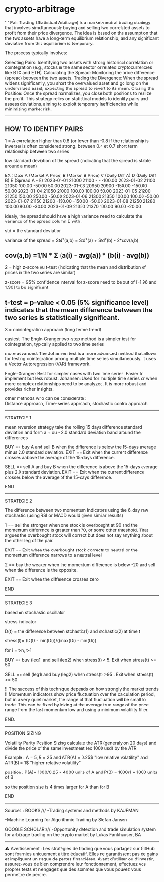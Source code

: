 # crypto-arbitrage
'''
Pair Trading (Statistical Arbitrage)
is a market-neutral trading strategy that involves simultaneously buying and selling two correlated assets
to profit from their price divergence. 
The idea is based on the assumption that the two assets have a long-term equilibrium relationship, 
and any significant deviation from this equilibrium is temporary.

The process typically involves:

Selecting Pairs: Identifying two assets with strong historical correlation or cointegration (e.g., stocks in the same sector or related cryptocurrencies like BTC and ETH).
Calculating the Spread: Monitoring the price difference (spread) between the two assets.
Trading the Divergence: When the spread widens significantly, you short the overvalued asset and go long on the undervalued asset, expecting the spread to revert to its mean.
Closing the Position: Once the spread normalizes, you close both positions to realize the profit.
This strategy relies on statistical models to identify pairs and assess deviations, aiming to exploit temporary inefficiencies while minimizing market risk.


_____________________________________________________________________________________
HOW TO IDENTIFY PAIRS
----------------------------------------------------------------------------------------

1 = A correlation higher than 0.8 (or lower than -0.8 if the relationship is inverse) is often considered strong.
between 0.4 et 0.7 short term relationship between two series

low standard deviation of the spread (indicating that the spread is stable around a mean)

EX :
Date	    A (Market A Price)	B (Market B Price)	C (Daily Diff A)	D (Daily Diff B)	E (Spread A - B)
2023-01-01	21000	            21100	            -	                -	                -100.00
2023-01-02	21100	            21050	            100.00	            -50.00	            50.00
2023-01-03	20950	            20900	            -150.00	            -150.00	            50.00
2023-01-04	21050	            21000	            100.00	            100.00	            50.00
2023-01-05	21200	            21250	            150.00	            250.00	            -50.00
2023-01-06	21300	            21350	            100.00	            100.00	            -50.00
2023-01-07	21150	            21200	            -150.00	            -150.00	            -50.00
2023-01-08	21250	            21280	            100.00	            80.00	            -30.00
2023-01-09	21350	            21370	            100.00	            90.00	            -20.00

idealy, the spread should have a high variance
need to calculate the variance of the spread column E with :

std = the standard deviation

variance of the spread = Std²(a,b) = Std²(a) + Std²(b) - 2*cov(a,b)

cov(a,b) =1/N * Σ (a(i) - avg(a)) * (b(i) - avg(b))
-------------------------------------------------------------------------------------
2 = high z-score ou t-test (indicating that the mean and distribution of prices in the two series are similar)

z-score = 95% confidence interval for z-score need to be out of [-1.96 and 1.96] to be significant

t-test = p-value < 0.05 (5% significance level) indicates that the mean difference between the two series is statistically significant.
-------------------------------------------------------------------------------------
3 = coinintegration approach (long terme trend)

easiest:
The Engle-Granger two-step method is a simpler test for cointegration, typically applied to two time series

more advanced:
The Johansen test is a more advanced method that allows for testing cointegration among multiple time series simultaneously.
It uses a Vector Autoregression (VAR) framework.

Engle-Granger: Best for simpler cases with two time series. Easier to implement but less robust.
Johansen: Used for multiple time series or when more complex relationships need to be analyzed. 
It is more robust and provides richer insights.

other methods who can be considerate :  
Distance approach, 
Time-series approach,
stochastic contro approach

_____________________________________________________________________________________
STRATEGIE 1

mean reversion strategy 
take the rolling 15 days difference standard deviation and form a + ou - 2.0 standard deviation band around the differences

BUY == buy A and sell B when the difference is below  the 15-days average minus 2.0 standard deviation.
EXIT == Exit when the current difference crosses aabove the average of the 15-days difference.

SELL == sell A and buy B when the difference is above the 15-days average plus 2.0 standard deviation.
EXIT == Exit when the current difference crosses below the average of the 15-days difference.

END
_____________________________________________________________________________________
STRATEGIE 2

The difference between two momentum Indicators 
using the 6_day raw stochastic (using RSI or MACD would given similar results)

1 ==  sell the stronger when one stock is overbought at 90 and the momentum difference is greater than 70,
or some other threshold. That argues the overbought stock will correct but does not say anything about the other leg of the pair.

EXIT == Exit when the overbought stock corrects to neutral or the momentum difference narrows to a neutral level.

2 == buy the weaker when the momentum difference is below -20 and sell when the difference is the opposite. 

EXIT == Exit when the difference crosses zero

END
_____________________________________________________________________________________
STRATEGIE 3

based on stochastic oscillator

stress indicator 

D(t) = the difference between stchastic(1) and stchastic(2) at time t

stress(t)= (D(t) - min(Di))/((max(Di) - min(Di))

for i = t-n, t-1 

BUY == buy (leg1) and sell (leg2) when stress(t) < 5. Exit when stress(t) >= 50

SELL == sell (leg1) and buy (leg2) when stress(t) >95 . Exit when stress(t) <= 50

!! The success of this technique depends on how strongly the market trends !!
Momentum indicators show price fluctuation over the calculation period, but in a very quiet market, the range of that fluctuation will be small to trade.
This can be fixed by loking at the average true range of the price range from the last momentum low and using a minimum volatility filter.

END.
_____________________________________________________________________________________
POSITION SIZING

Volatility Parity Position Sizing
calculate the ATR (generaly on 20 days) and divide the price of the same investment (ex 1000 usd) by the ATR 

Example : A = 5$, B= 25$ and ATR(A) = 0.25$ "low relative volatility" and ATR(B) = 1$ "higher relative volatility"

position : P(A)= 1000/0.25 = 4000 units of A and P(B) = 1000/1 = 1000 units of B

so the position size is 4 times larger for A than for B

END
_____________________________________________________________________________________

Sources : 
BOOKS:///
-Trading systems and methods by KAUFMAN

-Machine Learning for Algorithmic Trading by Stefan Jansen

GOOGLE SCHOLAR:///
-Opportunity detection and trade simulation system for arbitrage trading on the crypto market by Lukas Fankhauser, BA 



------------------------------------------------------------------------------------------------
⚠️ Avertissement :
Les stratégies de trading que vous partagez sur GitHub sont fournies uniquement à titre éducatif. Elles ne garantissent pas de gains et impliquent un risque de pertes financières. Avant d’utiliser ou d’investir, assurez-vous de bien comprendre leur fonctionnement, effectuez vos propres tests et n’engagez que des sommes que vous pouvez vous permettre de perdre.
